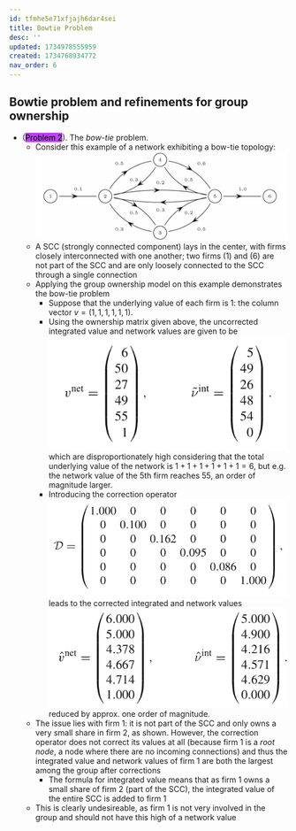 ```yaml
---
id: tfmhe5e71xfjajh6dar4sei
title: Bowtie Problem
desc: ''
updated: 1734978555959
created: 1734768934772
nav_order: 6
---
```

## Bowtie problem and refinements for group ownership
- (<span style="background-color: #bc42f5; color: black;">Problem 2</span>). The *bow-tie* problem. 
    - Consider this example of a network exhibiting a bow-tie topology:
    ![alt text](assets/image-3.png)
    - A SCC (strongly connected component) lays in the center, with firms closely interconnected with one another; two firms (1) and (6) are not part of the SCC and are only loosely connected to the SCC through a single connection
    - Applying the group ownership model on this example demonstrates the bow-tie problem
        - Suppose that the underlying value of each firm is 1: the column vector $v = (1,1,1,1,1,1)$.
        - Using the ownership matrix given above, the uncorrected integrated value and network values are given to be
        ![alt text](assets/image-4.png)
        which are disproportionately high considering that the total underlying value of the network is $1+1+1+1+1+1=6$, but e.g. the network value of the 5th firm reaches 55, an order of magnitude larger.
        - Introducing the correction operator![alt text](assets/image-5.png)
        leads to the corrected integrated and network values
        ![alt text](assets/image-6.png)
        reduced by approx. one order of magnitude.
    - The issue lies with firm 1: it is not part of the SCC and only owns a very small share in firm 2, as shown. However, the correction operator does not correct its values at all (because firm 1 is a *root node*, a node where there are no incoming connections) and thus the integrated value and network values of firm 1 are both the largest among the group after corrections
        - The formula for integrated value means that as firm 1 owns a small share of firm 2 (part of the SCC), the integrated value of the entire SCC is added to firm 1
    - This is clearly undesireable, as firm 1 is not very involved in the group and should not have this high of a network value